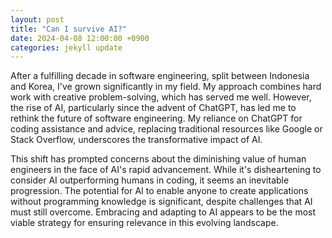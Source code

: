 ```yaml
---
layout: post
title: "Can I survive AI?"
date: 2024-04-08 12:00:00 +0900
categories: jekyll update
---
```

After a fulfilling decade in software engineering, split between Indonesia and Korea, I've grown significantly in my field. My approach combines hard work with creative problem-solving, which has served me well. However, the rise of AI, particularly since the advent of ChatGPT, has led me to rethink the future of software engineering. My reliance on ChatGPT for coding assistance and advice, replacing traditional resources like Google or Stack Overflow, underscores the transformative impact of AI.

This shift has prompted concerns about the diminishing value of human engineers in the face of AI's rapid advancement. While it's disheartening to consider AI outperforming humans in coding, it seems an inevitable progression. The potential for AI to enable anyone to create applications without programming knowledge is significant, despite challenges that AI must still overcome. Embracing and adapting to AI appears to be the most viable strategy for ensuring relevance in this evolving landscape.
